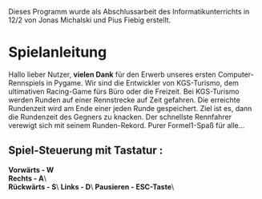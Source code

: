 Dieses Programm wurde als Abschlussarbeit des Informatikunterrichts in 12/2 von Jonas Michalski und Pius Fiebig erstellt.

# Spielanleitung

Hallo lieber Nutzer,
**vielen Dank** für den Erwerb unseres ersten Computer-Rennspiels in Pygame. Wir sind die Entwickler von KGS-Turismo, dem ultimativen Racing-Game fürs Büro oder die Freizeit. 
Bei KGS-Turismo werden Runden auf einer Rennstrecke auf Zeit gefahren. Die erreichte Rundenzeit wird am Ende einer jeden Runde gespeichert. 
Ziel ist es, dann die Rundenzeit des Gegners zu knacken. Der schnellste Rennfahrer verewigt sich mit seinem Runden-Rekord. 
Purer Formel1-Spaß für alle… 

## Spiel-Steuerung mit Tastatur :

**Vorwärts - W**\
**Rechts - A**\  
**Rückwärts -	S**\ 
**Links -	D**\ 
**Pausieren -	ESC-Taste**\ 
